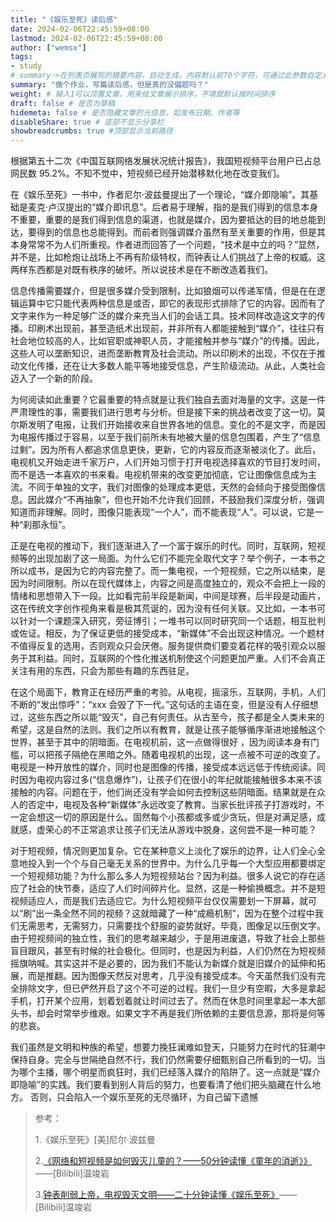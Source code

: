 ```yaml
---
title: "《娱乐至死》读后感"
date: 2024-02-06T22:45:59+08:00
lastmod: 2024-02-06T22:45:59+08:00
author: ["wemsx"]
tags:
- study
# summary->在列表页展现的摘要内容，自动生成，内容默认前70个字符，可通过此参数自定义，一般无需专门设置
summary: "做个作业，写篇读后感，但是真的没偏题吗？"
weight: # 输入1可以顶置文章，用来给文章展示排序，不填就默认按时间排序
draft: false # 是否为草稿
hidemeta: false # 是否隐藏文章的元信息，如发布日期、作者等
disableShare: true # 底部不显示分享栏
showbreadcrumbs: true #顶部显示当前路径
---
```



根据第五十二次《中国互联网络发展状况统计报告》，我国短视频平台用户已占总网民数 95.2%。不知不觉中，短视频已经开始潜移默化地在改变我们。

在《娱乐至死》一书中，作者尼尔·波兹曼提出了一个理论，“媒介即隐喻”。其基础是麦克·卢汉提出的“媒介即讯息”。后者易于理解，指的是我们得到的信息本身不重要，重要的是我们得到信息的渠道，也就是媒介，因为要抵达的目的地总能到达，要得到的信息也总能得到。而前者则强调媒介虽然有至关重要的作用，但是其本身常常不为人们所重视。作者进而回答了一个问题，“技术是中立的吗？”显然，并不是，比如枪炮让战场上不再有阶级特权，而钟表让人们挑战了上帝的权威。这两样东西都是对既有秩序的破坏。所以说技术是在不断改造着我们。

信息传播需要媒介，但是很多媒介受到限制，比如狼烟可以传递军情，但是在在逻辑运算中它只能代表两种信息是或否，即它的表现形式排除了它的内容。因而有了文字来作为一种足够广泛的媒介来充当人们的会话工具。技术同样改造这文字的传播。印刷术出现前，甚至造纸术出现前，并非所有人都能接触到“媒介”，往往只有社会地位较高的人，比如官职或神职人员，才能接触并参与“媒介”的传播。因此，这些人可以垄断知识，进而垄断教育及社会流动。所以印刷术的出现，不仅在于推动文化传播，还在让大多数人能平等地接受信息，产生阶级流动。从此，人类社会迈入了一个新的阶段。

为何阅读如此重要？它最重要的特点就是让我们独自去面对海量的文字。这是一件严肃理性的事，需要我们进行思考与分析。但是接下来的挑战者改变了这一切。莫尔斯发明了电报，让我们开始接收来自世界各地的信息。变化的不是文字，而是因为电报传播过于容易，以至于我们前所未有地被大量的信息包围着，产生了“信息过剩”。因为所有人都追求信息更快，更新，它的内容反而逐渐被淡化了。此后，电视机又开始走进千家万户，人们开始习惯于打开电视选择喜欢的节目打发时间，而不是选一本喜欢的书来看。电视机带来的改变更加彻底，它让图像信息成为主流。不同于单独的文字，我们对图像的处理成本更低，天然的会倾向于接受图像信息。因此媒介“不再抽象”，但也开始不允许我们回顾，不鼓励我们深度分析，强调知道而非理解。同时，图像只能表现“一个人”，而不能表现“人”。可以说，它是一种“刹那永恒”。

正是在电视的推动下，我们逐渐进入了一个富于娱乐的时代。同时，互联网，短视频等的出现加剧了这一局面。为什么它们不能完全取代文字？举个例子，一本书之所以成书，是因为它的内容完整了。而一集电视，一个短视频，它之所以结束，是因为时间限制。所以在现代媒体上，内容之间是高度独立的，观众不会把上一段的情绪和思想带入下一段。比如看完前半段是新闻，中间是球赛，后半段是动画片，这在传统文字创作视角来看是极其荒诞的，因为没有任何关联。又比如，一本书可以针对一个课题深入研究，旁征博引；一堆书可以同时研究同一个话题，相互批判或佐证。相反，为了保证更低的接受成本，“新媒体”不会出现这种情况。一个题材不值得反复的选用，否则观众只会厌倦。服务提供商们要变着花样的吸引观众以服务于其利益。同时，互联网的个性化推送机制使这个问题更加严重。人们不会真正关注有用的东西，只会为那些有趣的东西驻足。

在这个局面下，教育正在经历严重的考验。从电视，摇滚乐，互联网，手机，人们不断的“发出惊呼”：“xxx 会毁了下一代。”这句话的主语在变，但是没有人仔细想过，这些东西之所以能“毁灭”，自己有何责任。从古至今，孩子都是全人类未来的希望，这是自然的法则。我们之所以有教育，就是让孩子能够循序渐进地接触这个世界，甚至于其中的阴暗面。在电视机前，这一点做得很好 ，因为阅读本身有门槛，可以把孩子隔绝在黑暗之外。随着电视机的出现，这一点被不可逆的改变了。电视是一种开放性的媒介，同时也是图像的传播，接受成本远远低于传统阅读。同时因为电视内容过多(“信息爆炸”)，让孩子们在很小的年纪就能接触很多本来不该接触的内容。问题在于，他们尚还没有学会如何去控制这些阴暗面。结果就是在众人的否定中，电视及各种“新媒体”永远改变了教育。当家长批评孩子打游戏时，不一定会想这一切的原因是什么。固然每个小孩都或多或少贪玩，但是对满足感，成就感，虚荣心的不正常追求让孩子们无法从游戏中脱身，这何尝不是一种可能？

对于短视频，情况则更加复杂。它在某种意义上淡化了娱乐的边界，让人们全心全意地投入到一个个与自己毫无关系的世界中。为什么几乎每一个大型应用都要绑定一个短视频功能？为什么那么多人为短视频站台？因为利益。很多人说它的存在适应了社会的快节奏，适应了人们时间碎片化。显然，这是一种偷换概念。并不是短视频适应人，而是我们去适应它。为什么短视频平台仅仅需要划一下屏幕，就可以“刷”出一条全然不同的视频？这就暗藏了一种“成瘾机制”，因为在整个过程中我们无需思考，无需努力，只需要找个舒服的姿势就好。毕竟，图像足以压倒文字。由于短视频间的独立性，我们的思考越来越少，于是用进废退，导致了社会上那些盲目跟风，甚至有时候的社会极化。但同时，也是因为利益，人们仍然在为短视频摇旗呐喊。其实这并不是必要的，因为我们不能认为新媒介就是旧媒介的延伸和拓展，而是推翻。因为图像天然反对思考，几乎没有接受成本。今天虽然我们没有完全排除文字，但已俨然开启了这个不可逆的过程。我们一旦少有空暇，大多是拿起手机，打开某个应用，划着划着就让时间过去了。然而在休息时间里拿起一本大部头书，却会时常举步维艰。如果文字不再是我们所依赖的主要信息源，那将是何等的悲哀。

我们虽然是文明和种族的希望，想要力挽狂澜难如登天，只能努力在时代的狂潮中保持自身。完全与世隔绝自然不行，我们仍然需要仔细甄别自己所看到的一切。当为哪个主播，哪个明星而疯狂时，我们已经落入媒介的陷阱了。这一点就是“媒介即隐喻”的实践。我们要看到别人背后的努力，也要看清了他们把头脑藏在什么地方。 否则，只会陷入一个娱乐至死的无尽循环，为自己留下遗憾

> 参考：
> 
> 1.《娱乐至死》[美]尼尔·波兹曼
> 
> 2.[《网络和短视频是如何毁灭儿童的？——50分钟读懂《童年的消逝》》](https://www.bilibili.com/video/BV1H7421T77z)——[Bilibili]温竣岩
> 
> 3.[钟表削弱上帝，电视毁灭文明——二十分钟读懂《娱乐至死》](https://www.bilibili.com/video/BV11T411E76B)——[Bilibili]温竣岩
